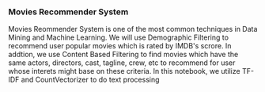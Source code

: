 ### Movies Recommender System
Movies Reommender System is one of the most common techniques in Data Mining and Machine Learning. 
We will use Demographic Filtering to recommend user popular movies which is rated by IMDB's scrore. In addtion, we use Content Based Filtering to find movies which have the same actors, directors, cast, tagline, crew, etc to recommend for user whose interets might base on these criteria. 
In this notebook, we utilize TF-IDF and CountVectorizer to do text processing 
